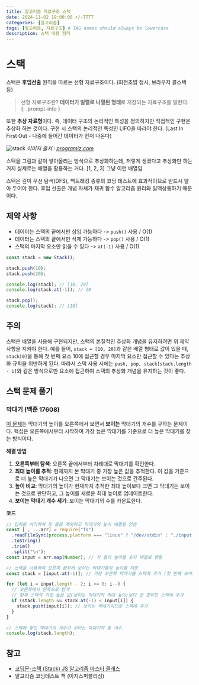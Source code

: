```yaml
---
title: 알고리즘 자료구조 스택
date: 2024-11-02 19:00:00 +/-TTTT
categories: [알고리즘]
tags: [알고리즘, 자료구조] # TAG names should always be lowercase
description: 스택 내용 정리
---
```


# 스택

스택은 **후입선출** 원칙을 따르는 선형 자료구조이다. (회전초밥 접시, 브라우저 콜스택 등)

> 선형 자료구조란?
> **데이터가 일렬로 나열된 형태**로 저장되는 자료구조를 말한다.
{: .prompt-info }

또한 **추상 자료형**이다. 즉, 데이터 구조의 논리적인 특성을 정의하지만 직접적인 구현은 추상화 하는 것이다. 구현 시 스택의 논리적인 특성인 LIFO을 따라야 한다. (Last In First Out - 나중에 들어간 데이터가 먼저 나온다)

![stack](https://cdn.programiz.com/sites/tutorial2program/files/stack.png)
_이미지 출처 : [programiz.com](https://www.programiz.com/dsa/queue)_

스택을 그림과 같이 쌓아올리는 방식으로 추상화하는데, 저렇게 생겼다고 추상화만 하는 거지 실제로는 배열을 활용하는 거다.
[1, 2, 3] 그냥 이런 배열임

스택은 깊이 우선 탐색(DFS), 백트래킹 종류의 코딩 테스트에 효과적이므로 반드시 알아 두어야 한다. 후입 선출은 개념 자체가 재귀 함수 알고리즘 원리와 일맥상통하기 때문이다.

## 제약 사항

- 데이터는 스택의 끝에서만 삽입 가능하다 -> `push()` 사용 / O(1)
- 데이터는 스택의 끝에서만 삭제 가능하다 -> `pop()` 사용 / O(1)
- 스택의 마지막 요소만 읽을 수 있다 -> `at(-1)` 사용 / O(1)

```js
const stack = new Stack();

stack.push(10);
stack.push(20);

console.log(stack); // [10, 20]
console.log(stack.at(-1)); // 20

stack.pop();
console.log(stack); // [10]
```

## 주의

스택은 배열을 사용해 구현되지만, 스택의 본질적인 추상화 개념을 유지하려면 위 제약 사항을 지켜야 한다. 예를 들어, `stack = [10, 20]`과 같은 배열 형태로 값이 있을 때, `stack[0]`을 통해 첫 번째 요소 10에 접근할 경우 마지막 요소만 접근할 수 있다는 추상화 규칙을 위반하게 된다. 따라서 스택 사용 시에는 `push, pop, stack[stack.length - 1]`와 같은 방식으로만 요소에 접근하여 스택의 추상화 개념을 유지하는 것이 좋다.

## 스택 문제 풀기

### 막대기 (백준 17608)

[이 문제](https://www.acmicpc.net/problem/17608)는 막대기의 높이를 오른쪽에서 보면서 **보이는** 막대기의 개수를 구하는 문제이다. 핵심은 오른쪽에서부터 시작하여 가장 높은 막대기를 기준으로 더 높은 막대기를 찾는 방식이다.

**해결 방법**

1. **오른쪽부터 탐색**: 오른쪽 끝에서부터 차례대로 막대기를 확인한다.
2. **최대 높이를 추적**: 현재까지 본 막대기 중 가장 높은 값을 추적한다. 이 값을 기준으로 더 높은 막대기가 나오면 그 막대기는 보이는 것으로 간주된다.
3. **높이 비교**: 막대기의 높이가 현재까지 추적한 최대 높이보다 크면 그 막대기는 보이는 것으로 판단하고, 그 높이를 새로운 최대 높이로 업데이트한다.
4. **보이는 막대기 개수 세기**: 보이는 막대기의 수를 카운트한다.

**코드**

```js
// 입력을 처리하여 첫 줄을 제외하고 막대기의 높이 배열을 얻음
const [_, ...arr] = require("fs")
  .readFileSync(process.platform === "linux" ? "/dev/stdin" : "./input.txt")
  .toString()
  .trim()
  .split("\n");
const input = arr.map(Number); // 각 줄의 높이를 숫자 배열로 변환

// 스택을 사용하여 오른쪽 끝부터 보이는 막대기들의 높이를 저장
const stack = [input.at(-1)]; // 가장 오른쪽 막대기를 스택에 추가 (첫 번째 보이는 막대기)

for (let i = input.length - 2; i >= 0; i--) {
  // 오른쪽에서 왼쪽으로 탐색
  // 현재 스택의 가장 높은 값(보이는 막대기의 최대 높이)보다 큰 경우만 스택에 추가
  if (stack.length && stack.at(-1) < input[i]) {
    stack.push(input[i]); // 보이는 막대기이므로 스택에 추가
  }
}

// 스택에 쌓인 막대기의 개수가 보이는 막대기의 총 개수
console.log(stack.length);
```

## 참고

- [코딩문-스택 (Stack) JS 알고리즘 마스터 클래스](https://youtu.be/cfml7k66-iU?si=acs7Hmbx0fV39326)
- 알고리즘 코딩테스트 책 (이지스퍼블리싱)
